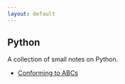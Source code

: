 ```yaml
---
layout: default
---
```


## Python

A collection of small notes on Python.

 * [Conforming to ABCs](./confABCs.md)
